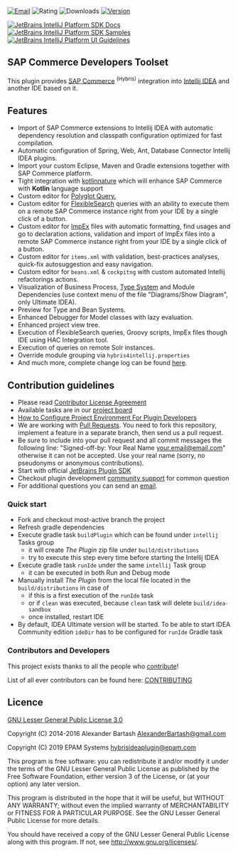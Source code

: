 [![Email](https://img.shields.io/badge/Help-Contact%20us-blue)](mailto:hybrisideaplugin@epam.com)
![Rating](https://img.shields.io/jetbrains/plugin/r/rating/12867-sap-commerce-developers-toolset)
![Downloads](https://img.shields.io/jetbrains/plugin/d/12867-sap-commerce-developers-toolset)
[![Version](https://img.shields.io/jetbrains/plugin/v/12867-sap-commerce-developers-toolset)](https://plugins.jetbrains.com/plugin/12867-sap-commerce-developers-toolset)

[![JetBrains IntelliJ Platform SDK Docs](https://jb.gg/badges/docs.svg)](https://plugins.jetbrains.com/docs/intellij)
[![JetBrains IntelliJ Platform SDK Samples](https://img.shields.io/badge/JB-SDK%20samples-lightgreen)](https://github.com/JetBrains/intellij-sdk-code-samples)
[![JetBrains IntelliJ Platform UI Guidelines](https://img.shields.io/badge/JB-UI%20Guidelines-lightgreen)](https://jetbrains.github.io/ui/)

## SAP Commerce Developers Toolset ##

<!-- Plugin description -->
This plugin provides [SAP Commerce](https://www.sap.com/products/crm/e-commerce-platforms.html) <sup>(Hybris)</sup> integration into [Intellij IDEA](https://www.jetbrains.com/idea/) and another IDE based on it.

## Features

- Import of SAP Commerce extensions to Intellij IDEA with automatic dependency resolution and classpath configuration optimized for fast compilation.
- Automatic configuration of Spring, Web, Ant, Database Connector Intellij IDEA plugins.
- Import your custom Eclipse, Maven and Gradle extensions together with SAP Commerce platform.
- Tight integration with [kotlinnature](https://github.com/mlytvyn/kotlinnature) which will enhance SAP Commerce with **Kotlin** language support
- Custom editor for [Polyglot Query.](https://help.sap.com/docs/SAP_COMMERCE/d0224eca81e249cb821f2cdf45a82ace/651d603ed81247c2be1708f22baed11b.html)
- Custom editor for [FlexibleSearch](https://help.sap.com/docs/SAP_COMMERCE/d0224eca81e249cb821f2cdf45a82ace/8bc399c186691014b8fce25e96614547.html) queries with an ability to execute them on a remote SAP Commerce instance right from your IDE by a single click of a button.
- Custom editor for [ImpEx](https://help.sap.com/docs/SAP_COMMERCE/d0224eca81e249cb821f2cdf45a82ace/8bee24e986691014b97bcd2c7e6ff732.html) files with automatic formatting, find usages and go to declaration actions, validation and import of ImpEx files into a remote SAP Commerce instance right from your IDE by a single click of a button.
- Custom editor for `items.xml` with validation, best-practices analyses, quick-fix autosuggestion and easy navigation.
- Custom editor for `beans.xml` & `cockpitng` with custom automated Intellij refactorings actions.
- Visualization of Business Process, [Type System](https://github.com/epam/sap-commerce-intellij-idea-plugin/blob/main/docs%2FLEGEND_TYPE_SYSTEM_DIAGRAM.md) and Module Dependencies (use context menu of the file "Diagrams/Show Diagram", only Ultimate IDEA).
- Preview for Type and Bean Systems.
- Enhanced Debugger for Model classes with lazy evaluation.
- Enhanced project view tree.
- Execution of FlexibleSearch queries, Groovy scripts, ImpEx files though IDE using HAC Integration tool.
- Execution of queries on remote Solr instances.
- Override module grouping via `hybris4intellij.properties`
- And much more, complete change log can be found [here](https://github.com/epam/sap-commerce-intellij-idea-plugin/blob/main/CHANGELOG.md).

## Contribution guidelines ##

* Please read [Contributor License Agreement](https://developercertificate.org)
* Available tasks are in our [project board](https://github.com/epam/sap-commerce-intellij-idea-plugin/projects/1) 
* [How to Configure Project Environment For Plugin Developers](https://www.jetbrains.org/intellij/sdk/docs/basics/getting_started/setting_up_environment.html)
* We are working with [Pull Requests](https://help.github.com/articles/about-pull-requests/). You need to fork this repository, implement a feature in a separate branch, then send us a pull request.
* Be sure to include into your pull request and all commit messages the following line: "Signed-off-by: Your Real Name your.email@email.com" otherwise it can not be accepted. Use your real name (sorry, no pseudonyms or anonymous contributions).
* Start with official [JetBrains Plugin SDK](https://plugins.jetbrains.com/docs/intellij)
* Checkout plugin development [community support](https://intellij-support.jetbrains.com/hc/en-us/community/topics/200366979-IntelliJ-IDEA-Open-API-and-Plugin-Development) for common question
* For additional questions you can send an [email](mailto:hybrisideaplugin@epam.com).

<!-- Plugin description end -->

### Quick start ##

* Fork and checkout most-active branch the project
* Refresh gradle dependencies
* Execute gradle task `buildPlugin` which can be found under `intellij` Tasks group
  * it will create <i>The Plugin</i> zip file under `build/distributions`
  * try to execute this step every time before starting the Intellij IDEA
* Execute gradle task `runIde` under the same `intellij` Task group
  * it can be executed in both Run and Debug mode
* Manually install <i>The Plugin</i> from the local file located in the `build/distributions` in case of
  * if this is a first execution of the `runIde` task
  * or if `clean` was executed, because `clean` task will delete `build/idea-sandbox`
  * once installed, restart IDE
* By default, IDEA Ultimate version will be started. To be able to start IDEA Community edition `ideDir` has to be configured for `runIde` Gradle task

### Contributors and Developers

This project exists thanks to all the people who <a href="https://github.com/epam/sap-commerce-intellij-idea-plugin/graphs/contributors" target="_blank">contribute</a>!

List of all ever contributors can be found here: [CONTRIBUTING](CONTRIBUTING.md)

## Licence ##
[GNU Lesser General Public License 3.0](https://www.gnu.org/licenses/)

Copyright (C) 2014-2016 Alexander Bartash <AlexanderBartash@gmail.com>

Copyright (C) 2019 EPAM Systems <hybrisideaplugin@epam.com>

This program is free software: you can redistribute it and/or modify
it under the terms of the GNU Lesser General Public License as
published by the Free Software Foundation, either version 3 of the
License, or (at your option) any later version.

This program is distributed in the hope that it will be useful,
but WITHOUT ANY WARRANTY; without even the implied warranty of
MERCHANTABILITY or FITNESS FOR A PARTICULAR PURPOSE.
See the GNU Lesser General Public License for more details.

You should have received a copy of the GNU Lesser General Public License
along with this program. If not, see <http://www.gnu.org/licenses/>.